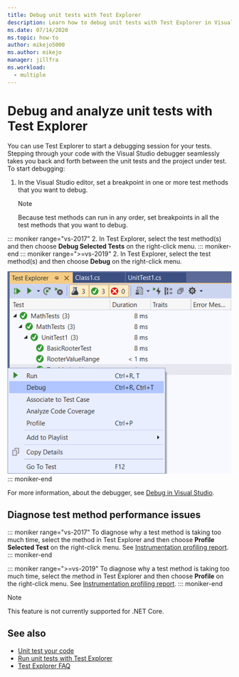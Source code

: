```yaml
---
title: Debug unit tests with Test Explorer
description: Learn how to debug unit tests with Test Explorer in Visual Studio.
ms.date: 07/14/2020
ms.topic: how-to
author: mikejo5000
ms.author: mikejo
manager: jillfra
ms.workload: 
  - multiple
---
```

# Debug and analyze unit tests with Test Explorer

You can use Test Explorer to start a debugging session for your tests. Stepping through your code with the Visual Studio debugger seamlessly takes you back and forth between the unit tests and the project under test. To start debugging:

1. In the Visual Studio editor, set a breakpoint in one or more test methods that you want to debug.

    > [!NOTE]
    > Because test methods can run in any order, set breakpoints in all the test methods that you want to debug.

::: moniker range="vs-2017"
2. In Test Explorer, select the test method(s) and then choose **Debug Selected Tests** on the right-click menu.
::: moniker-end
::: moniker range=">=vs-2019"
2. In Test Explorer, select the test method(s) and then choose **Debug** on the right-click menu.

   ![Test execution details](../test/media/vs-2019/test-explorer-debug.png)
::: moniker-end

   For more information, about the debugger, see [Debug in Visual Studio](../debugger/debugger-feature-tour.md).

## Diagnose test method performance issues

::: moniker range="vs-2017"
To diagnose why a test method is taking too much time, select the method in Test Explorer and then choose **Profile Selected Test** on the right-click menu. See [Instrumentation profiling report](../profiling/understanding-instrumentation-data-values.md?view=vs-2017).
::: moniker-end

::: moniker range=">=vs-2019"
To diagnose why a test method is taking too much time, select the method in Test Explorer and then choose **Profile** on the right-click menu. See [Instrumentation profiling report](../profiling/understanding-instrumentation-data-values.md?view=vs-2017).
::: moniker-end

> [!NOTE]
> This feature is not currently supported for .NET Core.

## See also

- [Unit test your code](../test/unit-test-your-code.md)
- [Run unit tests with Test Explorer](../test/run-unit-tests-with-test-explorer.md)
- [Test Explorer FAQ](test-explorer-faq.md)
